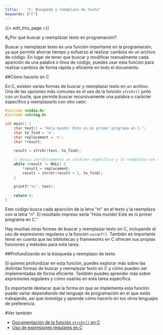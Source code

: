 ```yaml
---
title:    "C: Búsqueda y reemplazo de texto"
keywords: ["C"]
---
```


{{< edit_this_page >}}

#¿Por qué buscar y reemplazar texto en programación? 

Buscar y reemplazar texto es una función importante en la programación, ya que permite ahorrar tiempo y esfuerzo al realizar cambios en un archivo de código. En lugar de tener que buscar y modificar manualmente cada aparición de una palabra o línea de código, puedes usar esta función para realizar cambios de forma rápida y eficiente en todo el documento.

##Cómo hacerlo en C 

En C, existen varias formas de buscar y reemplazar texto en un archivo. Una de las opciones más comunes es el uso de la función `strchr()` junto con un bucle, que permite buscar recursivamente una palabra o carácter específico y reemplazarlo con otro valor.

```C
#include <stdio.h>
#include <string.h>

int main() {
    char text[] = "Hola mundo! Este es mi primer programa en C.";
    char to_find = 'm';
    char replacement = 'n';
    char *result;

    result = strchr(text, to_find);
    
    // busca iterativamente un carácter específico y lo reemplaza con otro valor
    while (result != NULL) {
        *result = replacement;
        result = strchr(result + 1, to_find);
    }

    printf("%s", text);
    
    return 0;
}

```

Este código busca cada aparición de la letra "m" en el texto y la reemplaza con la letra "n". El resultado impreso sería "Hola mundo! Este es ni primer programa en C."

Hay muchas otras formas de buscar y reemplazar texto en C, incluyendo el uso de expresiones regulares y la función `sscanf()`. También es importante tener en cuenta que las bibliotecas y frameworks en C ofrecen sus propias funciones y métodos para esta tarea.

##Profundizando en la búsqueda y reemplazo de texto 

Si quieres profundizar en esta función, puedes explorar más sobre las distintas formas de buscar y reemplazar texto en C y cómo pueden ser implementadas de forma eficiente. También puedes aprender más sobre expresiones regulares y cómo usarlas en esta tarea específica.

Es importante destacar que la forma en que se implementa esta función puede variar dependiendo del lenguaje de programación en el que estés trabajando, así que investiga y aprende cómo hacerlo en tus otros lenguajes de preferencia.

#Ver también 

- [Documentación de la función `strchr()` en C](https://www.tutorialspoint.com/c_standard_library/c_function_strchr.htm) 
- [Uso de expresiones regulares en C](https://www.gnu.org/software/libc/manual/html_node/Regular-Expressions.html)